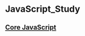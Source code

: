 # JavaScript_Study

## [Core JavaScript](https://github.com/YUJO42/JavaScript_Study/tree/master/Core_JavaScript)

